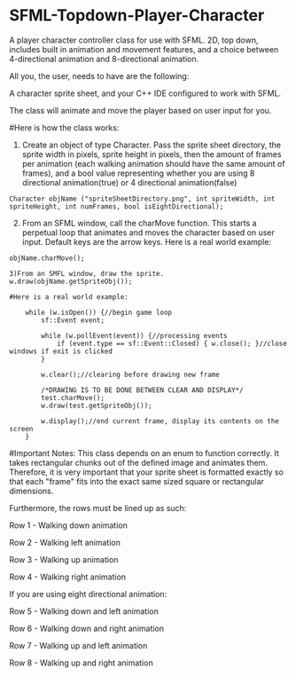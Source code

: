 # SFML-Topdown-Player-Character
A player character controller class for use with SFML. 2D, top down, includes built in animation and movement features, and a choice between 4-directional animation and 8-directional animation.

All you, the user, needs to have are the following:

A character sprite sheet, and your C++ IDE configured to work with SFML.

The class will animate and move the player based on user input for you.

#Here is how the class works:

1) Create an object of type Character. Pass the sprite sheet directory, the sprite width in pixels, sprite height in pixels, then the amount of frames per animation (each walking animation should have the same amount of frames), and a bool value representing whether you are using 8 directional animation(true) or 4 directional animation(false)
```
Character objName ("spriteSheetDirectory.png", int spriteWidth, int spriteHeight, int numFrames, bool isEightDirectional);
```
2) From an SFML window, call the charMove function. This starts a perpetual loop that animates and moves the character based on user input. Default keys are the arrow keys. Here is a real world example:
```
objName.charMove();

3)From an SMFL window, draw the sprite.
w.draw(objName.getSpriteObj());

#Here is a real world example:

	while (w.isOpen()) {//begin game loop
		sf::Event event;

		while (w.pollEvent(event)) {//processing events
			if (event.type == sf::Event::Closed) { w.close(); }//close windows if exit is clicked
		}

		w.clear();//clearing before drawing new frame

		/*DRAWING IS TO BE DONE BETWEEN CLEAR AND DISPLAY*/
		test.charMove();
		w.draw(test.getSpriteObj());

		w.display();//end current frame, display its contents on the screen
	}
```

#Important Notes:
This class depends on an enum to function correctly. It takes rectangular chunks out of the defined image and animates them. Therefore, it is very important that your sprite sheet is formatted exactly so that each "frame" fits into the exact same sized square or rectangular dimensions.

Furthermore, the rows must be lined up as such:

Row 1 - Walking down animation

Row 2 - Walking left animation

Row 3 - Walking up animation

Row 4 - Walking right animation


If you are using eight directional animation:

Row 5 - Walking down and left animation

Row 6 - Walking down and right animation

Row 7 - Walking up and left animation

Row 8 - Walking up and right animation
